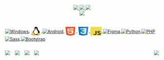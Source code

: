 <div align="center">
  <a href="https://profile-summary-for-github.com/user/luizgustavoabreu">
  <img width="822em" src="https://user-images.githubusercontent.com/72631018/150686743-e8501a27-5eb6-4b9a-a6ce-aeb86742bb63.jpeg" />
  <img width="473em" src="https://github-readme-stats.vercel.app/api?username=luizgustavoabreu&show_icons=true&theme=dark&include_all_commits=true&count_private=true&hide=issues&locale=pt-br" />
  <img width="345em" src="https://github-readme-stats.vercel.app/api/top-langs/?username=luizgustavoabreu&layout=compact&langs_count=7&hide=php,shell,hack&theme=dark&locale=pt-br" />
  <br>
  <img width="822em" src="https://activity-graph.herokuapp.com/graph?username=luizgustavoabreu&theme=xcode&bg_color=151515" />
</div>
<br><br>
<div>
  <img align="center" alt="Windows" height="27" width="30" src="https://upload.wikimedia.org/wikipedia/commons/thumb/0/0a/Unofficial_Windows_logo_variant_-_2002%E2%80%932012_%28Multicolored%29.svg/800px-Unofficial_Windows_logo_variant_-_2002%E2%80%932012_%28Multicolored%29.svg.png" />
  <img align="center" alt="Linux" height="30" width="38" src="https://raw.githubusercontent.com/devicons/devicon/master/icons/linux/linux-original.svg" />
  <img align="center" alt="Android" height="30" width="27" src="https://cdn.jsdelivr.net/gh/devicons/devicon/icons/android/android-original.svg" />
  <img align="center" alt="HTML" height="30" width="38" src="https://raw.githubusercontent.com/devicons/devicon/master/icons/html5/html5-original.svg" />
  <img align="center" alt="CSS" height="30" width="38" src="https://raw.githubusercontent.com/devicons/devicon/master/icons/css3/css3-original.svg" />
  <img align="center" alt="JavaScript" height="30" width="38" src="https://raw.githubusercontent.com/devicons/devicon/master/icons/javascript/javascript-original.svg" />
  <img align="center" alt="Figma" height="29" width="33" src="https://cdn.jsdelivr.net/gh/devicons/devicon/icons/figma/figma-original.svg" />
  <img align="center" alt="Python" height="30" width="38" src="https://cdn.jsdelivr.net/gh/devicons/devicon/icons/python/python-original.svg" />
  <img align="center" alt="PHP" height="30" width="38" src="https://cdn.jsdelivr.net/gh/devicons/devicon/icons/php/php-plain.svg" />
  <img align="center" alt="Sass" height="30" width="38" src="https://cdn.jsdelivr.net/gh/devicons/devicon/icons/sass/sass-original.svg" />
  <img align="center" alt="Bootstrap" height="30" width="38" src="https://cdn.jsdelivr.net/gh/devicons/devicon/icons/bootstrap/bootstrap-original.svg" />
</div>

##

<div>
  <a href="https://www.instagram.com/luizgustavorj"><img src="https://img.shields.io/badge/Instagram-E4405F?style=for-the-badge&logo=instagram&logoColor=white"></a>&nbsp;&nbsp;&nbsp;
  <a href="https://open.spotify.com/user/5syqmq261auw8qfciubeymvl0"><img src="https://img.shields.io/badge/Spotify-1ED760?&style=for-the-badge&logo=spotify&logoColor=white"></a>&nbsp;&nbsp;&nbsp;
  <a href="https://www.linkedin.com/in/luizgustavoabreu"><img src="https://img.shields.io/badge/LinkedIn-0077B5?style=for-the-badge&logo=linkedin&logoColor=white"></a>&nbsp;&nbsp;&nbsp;
  <a href="https://www.duolingo.com/profile/LuizGustavoRJ"><img src="https://img.shields.io/badge/Duolingo-58CC02?style=for-the-badge&logo=Duolingo&logoColor=white"></a><img align="right" src="https://komarev.com/ghpvc/?username=luizgustavoabreu&style=flat-square">
</div>
